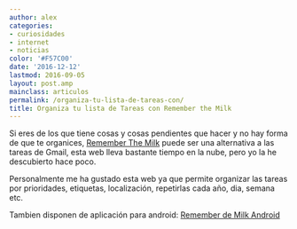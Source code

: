 ```yaml
---
author: alex
categories:
- curiosidades
- internet
- noticias
color: '#F57C00'
date: '2016-12-12'
lastmod: 2016-09-05
layout: post.amp
mainclass: articulos
permalink: /organiza-tu-lista-de-tareas-con/
title: Organiza tu lista de Tareas con Remember the Milk
---
```


Si eres de los que tiene cosas y cosas pendientes que hacer y no hay forma de que te organices, [Remember The Milk][1] puede ser una alternativa a las tareas de Gmail, esta web lleva bastante tiempo en la nube, pero yo la he descubierto hace poco.

<!--more--><!--ad-->

Personalmente me ha gustado esta web ya que permite organizar las tareas por prioridades, etiquetas, localización, repetirlas cada año, dia, semana etc.

Tambien disponen de aplicación para android: [Remember de Milk Android][2]

<figure>
	<amp-img on="tap:lightbox1" role="button" tabindex="0" layout="responsive"  height="500" width="800" src="https://2.bp.blogspot.com/-8j9hDAVSaE4/TaQV05eYOzI/AAAAAAAAAas/7uOEbPjFXBw/s800/Screenshot-1.png"></amp-img>
</figure>


 [1]: https://www.rememberthemilk.com
 [2]: https://market.android.com/details?id=com.rememberthemilk.MobileRTM&feature;=search_result